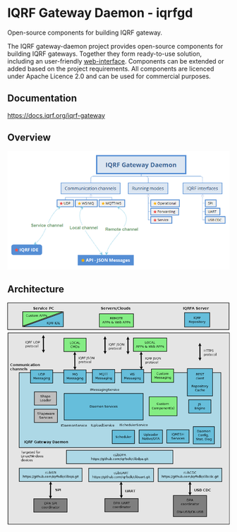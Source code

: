 # IQRF Gateway Daemon - iqrfgd

Open-source components for building IQRF gateway.

The IQRF gateway-daemon project provides open-source components for building IQRF gateways. 
Together they form ready-to-use solution, including an user-friendly [web-interface](https://gitlab.iqrf.org/open-source/iqrf-gateway-webapp).
Components can be extended or added based on the project requirements. All components 
are licenced under Apache Licence 2.0 and can be used for commercial purposes.

## Documentation

https://docs.iqrf.org/iqrf-gateway

## Overview

![Overview](images/iqrfgd-overview.png)

## Architecture

![Architecture](images/iqrfgd-components.png)
